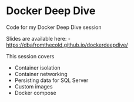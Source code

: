 # Docker Deep Dive

Code for my Docker Deep Dive session

Slides are available here: - https://dbafromthecold.github.io/dockerdeepdive/

This session covers
- Container isolation
- Container networking
- Persisting data for SQL Server
- Custom images
- Docker compose